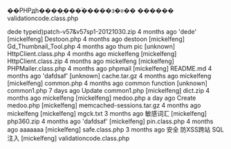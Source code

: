 ��PHPдһ����֤���࣬�����з�װ��
������ validationcode.class.php

dede typeid)patch-v57&v57sp1-20121030.zip  4 months ago	'dede' [mickelfeng]
Destoon.php	4 months ago	destoon [mickelfeng]
Gd_Thumbnail_Tool.php	4 months ago	thum pic [unknown]
HttpClient.class.php	4 months ago	mickelfeng [mickelfeng]
HttpClient.class.zip	4 months ago	mickelfeng [mickelfeng]
PHPMailer.class.php	4 months ago	phpmail [mickelfeng]
README.md	4 months ago	'dafdsaf' [unknown]
cache.tar.gz	4 months ago	mickelfeng [mickelfeng]
common.php	4 months ago	common function [unknown]
common1.php	7 days ago	Update common1.php [mickelfeng]
dict.zip	4 months ago	mickelfeng [mickelfeng]
medoo.php	a day ago	Create medoo.php [mickelfeng]
memcached-sessions.tar.gz	4 months ago	mickelfeng [mickelfeng]
mgck.txt	3 months ago	敏感词汇 [mickelfeng]
php360.zip	4 months ago	'dafdsaf' [mickelfeng]
pin.class.php	4 months ago	aaaaaaa [mickelfeng]
safe.class.php	3 months ago	安全 防XSS跨站 SQL注入 [mickelfeng]
validationcode.class.php
